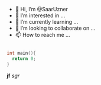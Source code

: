 - 👋 Hi, I’m @SaarUzner
- 👀 I’m interested in ...
- 🌱 I’m currently learning ...
- 💞️ I’m looking to collaborate on ...
- 📫 How to reach me ...

<!---
SaarUzner/SaarUzner is a ✨ special ✨ repository because its `README.md` (this file) appears on your GitHub profile.
You can click the Preview link to take a look at your changes.
--->

```C

int main(){
  return 0;
}
```

**jf**
_sgr_
